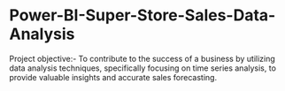 # Power-BI-Super-Store-Sales-Data-Analysis

Project objective:- To contribute to the success of a business by utilizing data analysis techniques, specifically focusing on time series analysis, to provide valuable insights and accurate sales forecasting.

